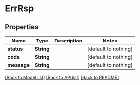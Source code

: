 # ErrRsp


## Properties
Name | Type | Description | Notes
------------ | ------------- | ------------- | -------------
**status** | **String** |  | [default to nothing]
**code** | **String** |  | [default to nothing]
**message** | **String** |  | [default to nothing]


[[Back to Model list]](../README.md#models) [[Back to API list]](../README.md#api-endpoints) [[Back to README]](../README.md)


